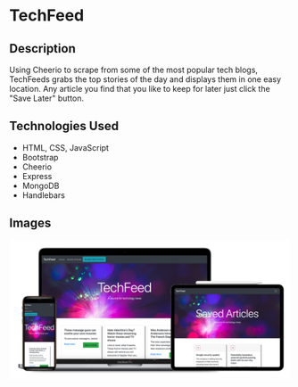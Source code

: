 # TechFeed

## Description
Using Cheerio to scrape from some of the most popular tech blogs, TechFeeds grabs the top stories of the day and displays them in one easy location. Any article you find that you like to keep for later just click the "Save Later" button.

## Technologies Used
- HTML, CSS, JavaScript
- Bootstrap
- Cheerio
- Express
- MongoDB
- Handlebars

## Images
<img src="./public/assets/images/techfeed-group.png">

